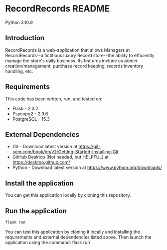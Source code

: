 # RecordRecords README
Python 3.10.9
## Introduction
RecordRecords is a web-application that allows Managers at RecordRecords--a fictitious luxury Record store--the ability to efficiently manage the store's daily business. Its features include customer creation/management, purchase record keeping, records inventory handling, etc.
## Requirements
This code has been written, run, and tested on: 
- Flask - 2.3.2
- Psycopg2 - 2.9.6
- PostgreSQL - 15.3
## External Dependencies
- Git - Download latest version at https://git-scm.com/book/en/v2/Getting-Started-Installing-Git
- GitHub Desktop (Not needed, but HELPFUL) at https://desktop.github.com/
- Python - Download latest version at https://www.python.org/downloads/
## Install the application
You can get this application locally by cloning this repository.
## Run the application
```python
flask run
```
You can test this application by cloning it locally and installing the requirements and external dependencies listed above. Then launch the application using the command: flask run
